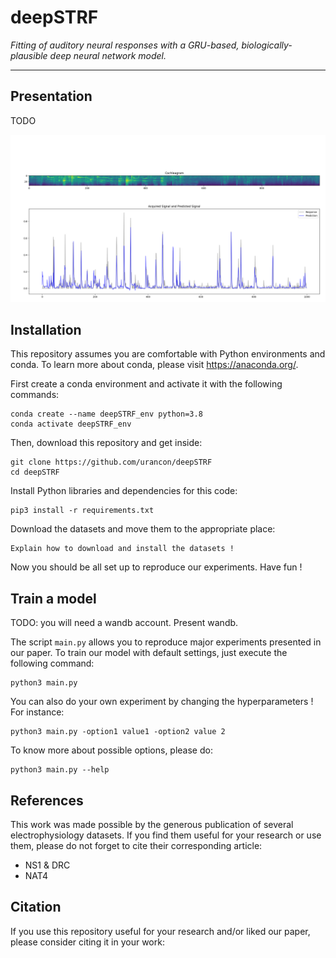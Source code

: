# deepSTRF
*Fitting of auditory neural responses with a GRU-based, biologically-plausible deep neural network model.*
____

## Presentation

TODO

![placeholder.png](placeholder.png)

## Installation

This repository assumes you are comfortable with Python environments and conda. To learn more about conda, please visit
https://anaconda.org/.

First create a conda environment and activate it with the following commands:
```shell
conda create --name deepSTRF_env python=3.8
conda activate deepSTRF_env
```

Then, download this repository and get inside:
```shell
git clone https://github.com/urancon/deepSTRF
cd deepSTRF
```

Install Python libraries and dependencies for this code:
```shell
pip3 install -r requirements.txt
```

Download the datasets and move them to the appropriate place:
```shell
Explain how to download and install the datasets ! 
```

Now you should be all set up to reproduce our experiments. Have fun !


## Train a model

TODO: you will need a wandb account. Present wandb.

The script `main.py` allows you to reproduce major experiments presented in our paper. To train our model with default 
settings, just execute the following command:
```shell
python3 main.py
```

You can also do your own experiment by changing the hyperparameters ! For instance:
```shell
python3 main.py -option1 value1 -option2 value 2
```

To know more about possible options, please do:
```shell
python3 main.py --help
```

## References

This work was made possible by the generous publication of several electrophysiology datasets. If you find them useful
for your research or use them, please do not forget to cite their corresponding article:
* NS1 & DRC
* NAT4


## Citation

If you use this repository useful for your research and/or liked our paper, please consider citing it in your work:
```text




```